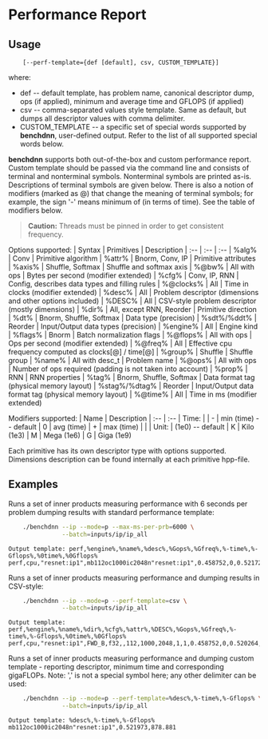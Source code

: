 # Performance Report

## Usage
```
    [--perf-template={def [default], csv, CUSTOM_TEMPLATE}]
```

where:
 - def -- default template, has problem name, canonical descriptor dump, ops
            (if applied), minimum and average time and GFLOPS (if applied)
 - csv -- comma-separated values style template. Same as default, but dumps
            all descriptor values with comma delimiter.
 - CUSTOM_TEMPLATE -- a specific set of special words supported by **benchdnn**,
            user-defined output. Refer to the list of all supported special
            words below.


**benchdnn** supports both out-of-the-box and custom performance report.
Custom template should be passed via the command line and consists of terminal
and nonterminal symbols.
Nonterminal symbols are printed as-is.
Descriptions of terminal symbols are given below.
There is also a notion of modifiers (marked as @) that change the meaning of
terminal symbols; for example, the sign '-' means minimum of (in terms of time).
See the table of modifiers below.

> **Caution:** Threads must be pinned in order to get consistent frequency.

Options supported:
| Syntax        | Primitives               | Description
| :--           | :--                      | :--
| %alg%         | Conv                     | Primitive algorithm
| %attr%        | Bnorm, Conv, IP          | Primitive attributes
| %axis%        | Shuffle, Softmax         | Shuffle and softmax axis
| %@bw%         | All with ops             | Bytes per second (modifier extended)
| %cfg%         | Conv, IP, RNN            | Config, describes data types and filling rules
| %@clocks%     | All                      | Time in clocks (modifier extended)
| %desc%        | All                      | Problem descriptor (dimensions and other options included)
| %DESC%        | All                      | CSV-style problem descriptor (mostly dimensions)
| %dir%         | All, except RNN, Reorder | Primitive direction
| %dt%          | Bnorm, Shuffle, Softmax  | Data type (precision)
| %sdt%/%ddt%   | Reorder                  | Input/Output data types (precision)
| %engine%      | All                      | Engine kind
| %flags%       | Bnorm                    | Batch normalization flags
| %@flops%      | All with ops             | Ops per second (modifier extended)
| %@freq%       | All                      | Effective cpu frequency computed as clocks[@] / time[@]
| %group%       | Shuffle                  | Shuffle group
| %name%        | All with desc_t          | Problem name
| %@ops%        | All with ops             | Number of ops required (padding is not taken into account)
| %prop%        | RNN                      | RNN properties
| %tag%         | Bnorm, Shuffle, Softmax  | Data format tag (physical memory layout)
| %stag%/%dtag% | Reorder                  | Input/Output data format tag (physical memory layout)
| %@time%       | All                      | Time in ms (modifier extended)

Modifiers supported:
| Name  | Description
| :--   | :--
| Time: |
| -     | min (time) -- default
| 0     | avg (time)
| +     | max (time)
|       |
| Unit: |      (1e0) -- default
| K     | Kilo (1e3)
| M     | Mega (1e6)
| G     | Giga (1e9)

Each primitive has its own descriptor type with options supported. Dimensions
description can be found internally at each primitive hpp-file.


## Examples

Runs a set of inner products measuring performance with 6 seconds per problem
dumping results with standard performance template:
``` sh
    ./benchdnn --ip --mode=p --max-ms-per-prb=6000 \
               --batch=inputs/ip/ip_all
```
```
Output template: perf,%engine%,%name%,%desc%,%Gops%,%Gfreq%,%-time%,%-Gflops%,%0time%,%0Gflops%
perf,cpu,"resnet:ip1",mb112oc1000ic2048n"resnet:ip1",0.458752,0,0.521729,879.293,0.576451,795.822
```

Runs a set of inner products measuring performance and dumping results in
CSV-style:
``` sh
    ./benchdnn --ip --mode=p --perf-template=csv \
               --batch=inputs/ip/ip_all
```
```
Output template: perf,%engine%,%name%,%dir%,%cfg%,%attr%,%DESC%,%Gops%,%Gfreq%,%-time%,%-Gflops%,%0time%,%0Gflops%
perf,cpu,"resnet:ip1",FWD_B,f32,,112,1000,2048,1,1,0.458752,0,0.520264,881.768,0.564043,813.328
```

Runs a set of inner products measuring performance and dumping custom template -
reporting descriptor, minimum time and corresponding gigaFLOPs. Note: ',' is
not a special symbol here; any other delimiter can be used:
``` sh
    ./benchdnn --ip --mode=p --perf-template=%desc%,%-time%,%-Gflops% \
               --batch=inputs/ip/ip_all
```
```
Output template: %desc%,%-time%,%-Gflops%
mb112oc1000ic2048n"resnet:ip1",0.521973,878.881
```

